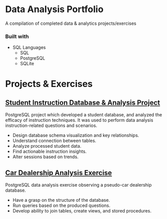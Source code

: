 # Data Analysis Portfolio
A compilation of completed data &amp; analytics projects/exercises

### Built with

+ SQL Languages
	+ SQL
	+ PostgreSQL
	+ SQLite

# Projects & Exercises

## [Student Instruction Database & Analysis Project]()
PostgreSQL project which developed a student database, and analyzed the efficacy of instruction techniques.
It was used to perform data analysis instruction-related questions and scenarios. 
+ Design database schema visualization and key relationships.
+ Understand connection between tables.
+ Analyze processed student data.
+ Find actionable instruction insights.
+ Alter sessions based on trends.


## [Car Dealership Analysis Exercise]()
PostgreSQL data analysis exercise observing a pseudo-car dealership database.
+ Have a grasp on the structure of the database.
+ Run queries based on the produced questions.
+ Develop ability to join tables, create views, and stored procedures.
